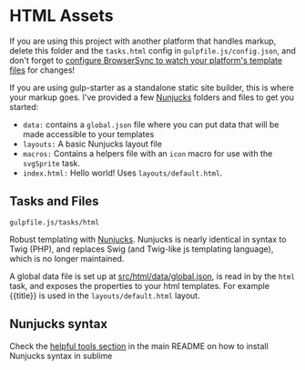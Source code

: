 # HTML Assets
If you are using this project with another platform that handles markup, delete this folder and the `tasks.html` config in `gulpfile.js/config.json`, and don't forget to [configure BrowserSync to watch your platform's template files](https://browsersync.io/docs/options/#option-files) for changes!

If you are using gulp-starter as a standalone static site builder, this is where your markup goes. I've provided a few [Nunjucks](https://mozilla.github.io/nunjucks/) folders and files to get you started:

- `data:` contains a `global.json` file where you can put data that will be made accessible to your templates
- `layouts:` A basic Nunjucks layout file
- `macros:` Contains a helpers file with an `icon` macro for use with the `svgSprite` task.
- `index.html:` Hello world! Uses `layouts/default.html`.

## Tasks and Files
```
gulpfile.js/tasks/html
```
Robust templating with [Nunjucks](https://mozilla.github.io/nunjucks/). Nunjucks is nearly identical in syntax to Twig (PHP), and replaces Swig (and Twig-like js templating language), which is no longer maintained.

A global data file is set up at [src/html/data/global.json](src/html/data/global.json), is read in by the `html` task, and exposes the properties to your html templates. For example {{title}} is used in the `layouts/default.html` layout.

## Nunjucks syntax

Check the [helpful tools section](https://git.prophets.be/playground/dameblanche/tree/feature/documentation#nunjucks-syntax-definitions) in the main README on how to install Nunjucks syntax in sublime
